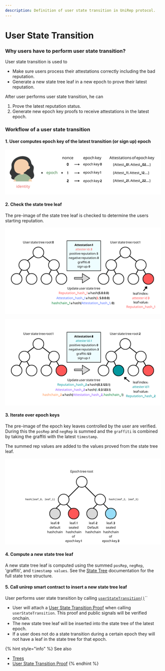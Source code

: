 ```yaml
---
description: Definition of user state transition in UniRep protocol.
---
```


# User State Transition

### Why users have to perform user state transition?

User state transition is used to&#x20;

* Make sure users process their attestations correctly including the bad reputation.
* Generate a new state tree leaf in a new epoch to prove their latest reputation.

After user performs user state transition, he can&#x20;

1. Prove the latest reputation status.
2. Generate new epoch key proofs to receive attestations in the latest epoch.

### Workflow of a user state transition

#### 1. User computes epoch key of the latest transition (or sign up) epoch

![Epoch keys are iterated computed in the circuits.](<../../.gitbook/assets/截圖 2022-07-21 下午3.40.29.png>)

#### 2. Check the state tree leaf

The pre-image of the state tree leaf is checked to determine the users starting reputation.

![Step 1: update leaf index 3](../../.gitbook/assets/8.png)

![Step 2: update leaf index 1](../../.gitbook/assets/9.png)

#### 3. Iterate over epoch keys

The pre-image of the epoch key leaves controlled by the user are verified. During this the `posRep` and `negRep` is summed and the `graffiti` is combined by taking the graffiti with the latest `timestamp`.

The summed rep values are added to the values proved from the state tree leaf.

![](<../../.gitbook/assets/epoch tree (1).png>)

#### 4. Compute a new state tree leaf

A new state tree leaf is computed using the summed `posRep`, `negRep`, 'graffiti', and `timestamp values`. See the [State Tree](trees.md) documentation for the full state tree structure.

#### 5. Call unirep smart contract to insert a new state tree leaf

User performs user state transition by calling [`userStateTransition()`](https://github.com/Unirep/Unirep/blob/f3502e1a551f63ab44b73444b60ead8731d45167/packages/contracts/contracts/Unirep.sol#L559)``

* User will attach a [User State Transition Proof](../../circuits/user-state-transition-proof.md) when calling `userStateTransition`. This proof and public signals will be verified onchain.
* The new state tree leaf will be inserted into the state tree of the latest epoch.
* If a user does not do a state transition during a certain epoch they will not have a leaf in the state tree for that epoch.

{% hint style="info" %}
See also

* [Trees](trees.md)
* [User State Transition Proof](../circuits/README.md)
{% endhint %}
